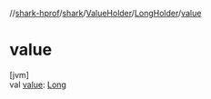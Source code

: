 //[shark-hprof](../../../../index.md)/[shark](../../index.md)/[ValueHolder](../index.md)/[LongHolder](index.md)/[value](value.md)

# value

[jvm]\
val [value](value.md): [Long](https://kotlinlang.org/api/latest/jvm/stdlib/kotlin/-long/index.html)
